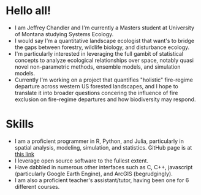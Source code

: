 # Hello all!

- I am Jeffrey Chandler and I'm currently a Masters student at University of Montana studying Systems Ecology.
- I would say I'm a quantitative landscape ecologist that want's to bridge the gaps between forestry, wildlife biology, and disturbance ecology.
- I'm particularly interested in leveraging the full gambit of statistical concepts to analyze ecological relationships over space, notably quasi novel non-parametric methods, ensemble models, and simulation models.
- Currently I'm working on a project that quantifies "holistic" fire-regime departure across western US forested landscapes, and I hope to translate it into broader questions concering the influence of fire exclusion on fire-regime departures and how biodiversity may respond.

# Skills

- I am a proficient programmer in R, Python, and Julia, particularly in spatial analysis, modeling, simulation, and statistics. GitHub page is at [this link](https://github.com/souma4)
- I leverage open source software to the fullest extent.
- Have dabbled in numerous other interfaces such as C, C++, javascript (particularly Google Earth Engine), and ArcGIS (begrudgingly).
- I am also a proficient teacher's assistant/tutor, having been one for 6 different courses.
